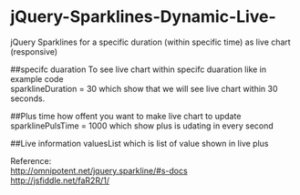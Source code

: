 # jQuery-Sparklines-Dynamic-Live-
jQuery Sparklines for a specific duration (within specific time) as live chart (responsive)


##specifc duaration
To see live chart within specifc duaration like in example code 
<br>sparklineDuration = 30
which show that we will see live chart within 30 seconds.


##Plus time 
how offent you want to make live chart to update 
sparklinePulsTime = 1000 
which show plus is udating in every second 

##Live information 
valuesList
which is list of value shown in live plus


Reference:
<br />http://omnipotent.net/jquery.sparkline/#s-docs 
<br />http://jsfiddle.net/faR2R/1/


